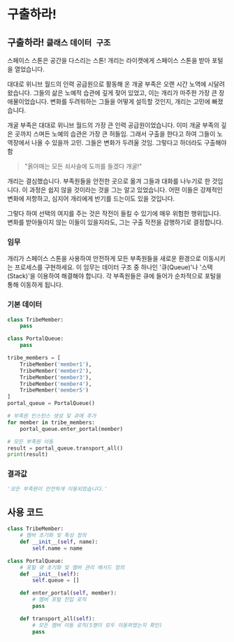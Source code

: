 # 구출하라!

## 구출하라! `클래스` `데이터 구조`

스페이스 스톤은 공간을 다스리는 스톤! 개리는 라이캣에게 스페이스 스톤을 받아 포털을 열었습니다.

대대로 위니브 월드의 인력 공급원으로 활동해 온 개굴 부족은 오랜 시간 노역에 시달려왔습니다. 그들의 삶은 노예적 습관에 깊게 젖어 있었고, 이는 개리가 마주한 가장 큰 장애물이었습니다. 변화를 두려워하는 그들을 어떻게 설득할 것인지, 개리는 고민에 빠졌습니다.

개굴 부족은 대대로 위니브 월드의 가장 큰 인력 공급원이었습니다. 이미 개굴 부족의 깊은 곳까지 스며든 노예의 습관은 가장 큰 허들임. 그래서 구출을 한다고 하여 그들이 노역장에서 나올 수 있을까 고민. 그들은 변화가 두려울 것임. 그렇다고 하더라도 구출해야 함

> "옭아매는 모든 쇠사슬에 도끼를 들겠다 개굴!"

개리는 결심했습니다. 부족원들을 안전한 곳으로 옮겨 그들과 대화를 나누기로 한 것입니다. 이 과정은 쉽지 않을 것이라는 것을 그는 알고 있었습니다. 어떤 이들은 강제적인 변화에 저항하고, 심지어 개리에게 반기를 드는이도 있을 것입니다.

그렇다 하여 선택의 여지를 주는 것은 작전이 들킬 수 있기에 매우 위험한 행위입니다. 변화를 받아들이지 않는 이들이 있을지라도, 그는 구출 작전을 감행하기로 결정합니다.


### 임무
개리가 스페이스 스톤을 사용하여 안전하게 모든 부족원들을 새로운 환경으로 이동시키는 프로세스를 구현하세요. 이 임무는 데이터 구조 중 하나인 '큐(Queue)'나 '스택(Stack)'을 이용하여 해결해야 합니다. 각 부족원들은 큐에 들어가 순차적으로 포털을 통해 이동하게 됩니다.

### 기본 데이터
```python
class TribeMember:
    pass

class PortalQueue:
    pass

tribe_members = [
    TribeMember('member1'), 
    TribeMember('member2'),
    TribeMember('member3'),
    TribeMember('member4'),
    TribeMember('member5')
]
portal_queue = PortalQueue()

# 부족원 인스턴스 생성 및 큐에 추가
for member in tribe_members:
    portal_queue.enter_portal(member)

# 모든 부족원 이동
result = portal_queue.transport_all()
print(result)
```

### 결과값
```python
'모든 부족원이 안전하게 이동되었습니다.'
```

## 사용 코드
```python
class TribeMember:
    # 멤버 초기화 및 특성 정의
    def __init__(self, name):
        self.name = name

class PortalQueue:
    # 포털 큐 초기화 및 멤버 관리 메서드 정의
    def __init__(self):
        self.queue = []

    def enter_portal(self, member):
        # 멤버 포털 진입 로직
        pass

    def transport_all(self):
        # 모든 멤버 이동 로직(5명이 모두 이동하였는지 확인)
        pass
```